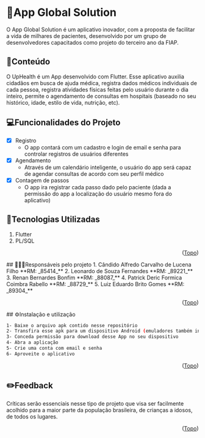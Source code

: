 <a name="readme-top"></a>
# 📱App Global Solution


O App Global Solution é um aplicativo inovador, com a proposta de facilitar a vida de milhares de pacientes, desenvolvido por um grupo de desenvolvedores capacitados como projeto do terceiro ano da FIAP.

## 📲Conteúdo

O UpHealth é um App desenvolvido com Flutter. Esse aplicativo auxilia cidadãos em busca de ajuda médica, registra dados médicos individuais de cada pessoa, registra atividades físicas feitas pelo usuário durante o dia inteiro, permite o agendamento de consultas em hospitais (baseado no seu histórico, idade, estilo de vida, nutrição, etc). 

## 💻Funcionalidades do Projeto

- [x] Registro
   - O app contará com um cadastro e login de email e senha para controlar registros de usuários diferentes
- [x] Agendamento  
   - Através de um calendário inteligente, o usuário do app será capaz de agendar consultas de acordo com seu perfil médico
- [x] Contagem de passos 
  - O app ira registrar cada passo dado pelo paciente (dada a permissão do app a localização do usuário mesmo fora do aplicativo)

## 🚀Tecnologias Utilizadas
1. Flutter
2. PL/SQL
<p align="right">(<a href="#readme-top">Topo</a>)</p>
## 👨🏼‍💻Responsáveis pelo projeto
1. Cândido Alfredo Carvalho de Lucena Filho **RM: _85414_**
2. Leonardo de Souza Fernandes **RM: _89221_**
3. Renan Bernardes Bonfim **RM: _88087_**
4. Patrick Deric Formica Coimbra Rabello **RM: _88729_**
5. Luiz Eduardo Brito Gomes **RM: _89304_**
<p align="right">(<a href="#readme-top">Topo</a>)</p>
## ⚙️Instalação e utilização

```sh
1- Baixe o arquivo apk contido nesse repositório
2- Transfira esse apk para um dispositivo Android (emuladores também inclusos)
3- Conceda permissão para download desse App no seu dispositivo
4- Abra a aplicação
5- Crie uma conta com email e senha
6- Aproveite o aplicativo
```
<p align="right">(<a href="#readme-top">Topo</a>)</p>

## ✏️Feedback
Críticas serão essenciais nesse tipo de projeto que visa ser facilmente acolhido para a maior parte da população brasileira, de crianças a idosos, de todos os lugares.
<p align="right">(<a href="#readme-top">Topo</a>)</p>
